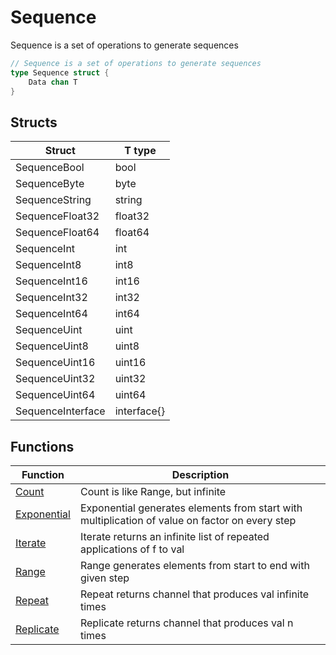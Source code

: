 # Sequence

Sequence is a set of operations to generate sequences

```go
// Sequence is a set of operations to generate sequences
type Sequence struct {
	Data chan T
}
```

## Structs

| Struct | T type |
| ------ | ------ |
| SequenceBool | bool |
| SequenceByte | byte |
| SequenceString | string |
| SequenceFloat32 | float32 |
| SequenceFloat64 | float64 |
| SequenceInt | int |
| SequenceInt8 | int8 |
| SequenceInt16 | int16 |
| SequenceInt32 | int32 |
| SequenceInt64 | int64 |
| SequenceUint | uint |
| SequenceUint8 | uint8 |
| SequenceUint16 | uint16 |
| SequenceUint32 | uint32 |
| SequenceUint64 | uint64 |
| SequenceInterface | interface{} |

## Functions

| Function | Description |
| -------- | ----------- |
| [Count](./count.md) | Count is like Range, but infinite |
| [Exponential](./exponential.md) | Exponential generates elements from start with multiplication of value on factor on every step |
| [Iterate](./iterate.md) | Iterate returns an infinite list of repeated applications of f to val |
| [Range](./range.md) | Range generates elements from start to end with given step |
| [Repeat](./repeat.md) | Repeat returns channel that produces val infinite times |
| [Replicate](./replicate.md) | Replicate returns channel that produces val n times |
